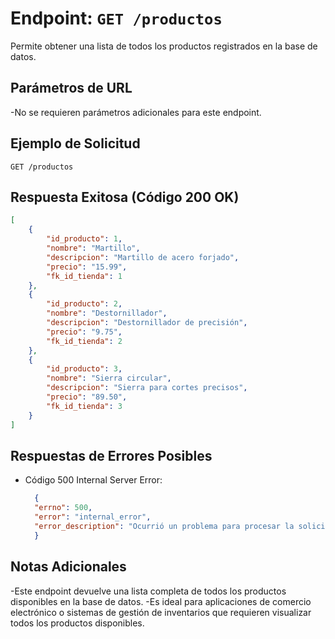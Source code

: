 # Endpoint: `GET /productos`

Permite obtener una lista de todos los productos registrados en la base de datos.
## Parámetros de URL
-No se requieren parámetros adicionales para este endpoint.

## Ejemplo de Solicitud
```http
GET /productos
```

## Respuesta Exitosa (Código 200 OK)
```json
[
    {
        "id_producto": 1,
        "nombre": "Martillo",
        "descripcion": "Martillo de acero forjado",
        "precio": "15.99",
        "fk_id_tienda": 1
    },
    {
        "id_producto": 2,
        "nombre": "Destornillador",
        "descripcion": "Destornillador de precisión",
        "precio": "9.75",
        "fk_id_tienda": 2
    },
    {
        "id_producto": 3,
        "nombre": "Sierra circular",
        "descripcion": "Sierra para cortes precisos",
        "precio": "89.50",
        "fk_id_tienda": 3
    }
]
```

## Respuestas de Errores Posibles
- Código 500 Internal Server Error:

  ```json
    {
    "errno": 500,
    "error": "internal_error",
    "error_description": "Ocurrió un problema para procesar la solicitud."
    }
  ```


## Notas Adicionales

-Este endpoint devuelve una lista completa de todos los productos disponibles en la base de datos.
-Es ideal para aplicaciones de comercio electrónico o sistemas de gestión de inventarios que requieren visualizar todos los productos disponibles.